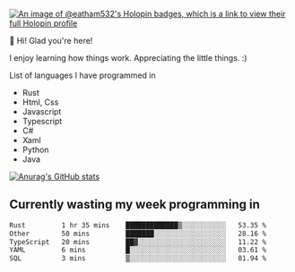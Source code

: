 [![An image of @eatham532's Holopin badges, which is a link to view their full Holopin profile](https://holopin.me/eatham532)](https://holopin.io/@eatham532)


👋 Hi! Glad you're here!

I enjoy learning how things work. Appreciating the little things. :)


List of languages I have programmed in
- Rust
- Html, Css
- Javascript
- Typescript
- C#
- Xaml
- Python
- Java

[![Anurag's GitHub stats](https://github-readme-stats.vercel.app/api?username=Eatham532&theme=dark)](https://github.com/anuraghazra/github-readme-stats)


## Currently wasting my week programming in
<!--START_SECTION:waka-->

```txt
Rust         1 hr 35 mins    █████████████▒░░░░░░░░░░░   53.35 %
Other        50 mins         ███████░░░░░░░░░░░░░░░░░░   28.16 %
TypeScript   20 mins         ██▓░░░░░░░░░░░░░░░░░░░░░░   11.22 %
YAML         6 mins          █░░░░░░░░░░░░░░░░░░░░░░░░   03.61 %
SQL          3 mins          ▒░░░░░░░░░░░░░░░░░░░░░░░░   01.94 %
```

<!--END_SECTION:waka-->
